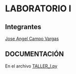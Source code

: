 # LABORATORIO I
## Integrantes
[Jose Angel Campo Vargas](https://github.com/Jose-Angel-Campo-Vargas)

## DOCUMENTACIÓN
En el archivo [TALLER_I.py](/TALLER_I.py) 


